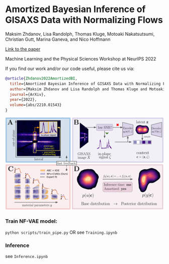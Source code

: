 # Amortized Bayesian Inference of GISAXS Data with Normalizing Flows

Maksim Zhdanov, Lisa Randolph, Thomas Kluge, Motoaki Nakatsutsumi, Christian Gutt, Marina Ganeva, and Nico Hoffmann

<a href="https://arxiv.org/abs/2210.01543">Link to the paper</a>

Machine Learning and the Physical Sciences Workshop at NeurIPS 2022

If you find our work and/or our code useful, please cite us via:

```bibtex
@article{Zhdanov2022AmortizedBI,
  title={Amortized Bayesian Inference of GISAXS Data with Normalizing Flows},
  author={Maksim Zhdanov and Lisa Randolph and Thomas Kluge and Motoaki Nakatsutsumi and Christian Gutt and Marina Ganeva and Nico Hoffmann},
  journal={ArXiv},
  year={2022},
  volume={abs/2210.01543}
}
```

<img src="assets/pipeline.pdf" width="800">

###  Train NF-VAE model:
`python scripts/train_pipe.py`
OR
see `Training.ipynb`

### Inference
see `Inference.ipynb`
